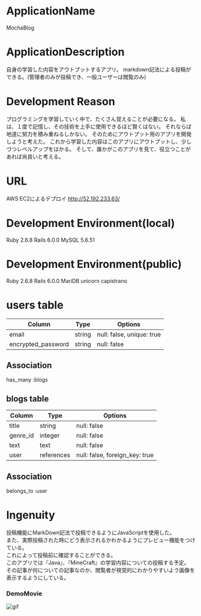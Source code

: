 # ApplicationName
MochaBlog

# ApplicationDescription
自身の学習した内容をアウトプットするアプリ。
markdown記法による投稿ができる。(管理者のみが投稿でき、一般ユーザーは閲覧のみ)

# Development Reason
プログラミングを学習していく中で、たくさん覚えることが必要になる。
私は、１度で記憶し、その技術を上手に使用できるほど賢くはない。
それならば地道に努力を積み重ねるしかない。
そのためにアウトプット用のアプリを開発しようと考えた。
これから学習した内容はこのアプリにアウトプットし、少しづつレベルアップをはかる。
そして、誰かがこのアプリを見て、役立つことがあれば尚良いと考える。

# URL
AWS EC2によるデプロイ
http://52.192.233.63/

# Development Environment(local)
Ruby 2.6.8
Rails 6.0.0
MySQL 5.6.51

# Development Environment(public)
Ruby 2.6.8
Rails 6.0.0
MariDB
unicorn
capistrano


# users table

| Column             | Type   | Options                   |
| ------------------ | ------ | ------------------------- |
| email              | string | null: false, unique: true |
| encrypted_password | string | null: false               |

## Association
 has_many :blogs


## blogs table

| Column   | Type       | Options                        |
| -------- | ---------- | ------------------------------ |
| title    | string     | null: false                    |
| genre_id | integer    | null: false                    |
| text     | text       | null: false                    |
| user     | references | null: false, foreign_key: true | 

## Association
belongs_to :user


# Ingenuity

投稿機能にMarkDown記法で投稿できるようにJavaScriptを使用した。<br>
また、実際投稿された時にどう表示されるかわかるようにプレビュー機能をつけている。<br>
これによって投稿前に確認することができる。<br>
このアプリでは『Java』、『MineCraft』の学習内容についての投稿する予定。<br>
その記事が何についての記事なのか、閲覧者が視覚的にわかりやすいよう画像を表示するようにしている。

### DemoMovie

![gif](https://i.gyazo.com/55a0fd3652e38e074e74a9e7000332a6.gif)